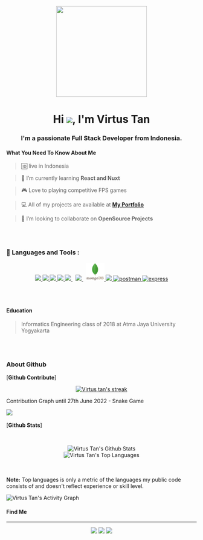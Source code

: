 <p align="center">
<img src="https://i.imgur.com/jDSrnEU.jpg" width="240" height="240"/>
</p>
<h1 align="center">Hi <img src="https://raw.githubusercontent.com/MartinHeinz/MartinHeinz/master/wave.gif" width="30" />, I'm Virtus Tan</h1>
<h3 align="center">I'm a passionate Full Stack Developer from Indonesia.</h3>



#### What You Need To Know About Me
> 🆔 live in Indonesia

> 🌱 I’m currently learning **React and Nuxt**

> 🎮 Love to playing competitive FPS games

> 💻 All of my projects are available at **[My Portfolio](https://virtustan.github.io)**

> 👯 I’m looking to collaborate on **OpenSource Projects**

    
<br/>
<br/>

### 🔎 Languages and Tools :

<p align="center"> 
<!--     <a href="https://www.java.com" target="_blank"> <img src="https://img.icons8.com/color/48/000000/java-coffee-cup-logo.png"/> </a> -->
<!--     <a href="https://reactjs.org/" target="_blank"> <img src="https://img.icons8.com/color/48/000000/react-native.png"/> </a> -->
    <a href="https://developer.mozilla.org/en-US/docs/Web/JavaScript" target="_blank"> <img src="https://img.icons8.com/color/48/000000/javascript.png"/> </a> 
    <a href="https://www.w3.org/html/" target="_blank"> <img src="https://img.icons8.com/color/48/000000/html-5.png"/> </a> 
    <a href="https://www.w3schools.com/css/" target="_blank"> <img src="https://img.icons8.com/color/48/000000/css3.png"/> </a> 
    <a href="https://getbootstrap.com" target="_blank"> <img src="https://img.icons8.com/color/48/000000/bootstrap.png"/> </a> 
    <a style="padding-right:8px;" href="https://nodejs.org" target="_blank"> <img src="https://img.icons8.com/color/48/000000/nodejs.png"/> </a> 
    <a style="padding-right:8px;" href="https://www.mysql.com/" target="_blank"> <img src="https://img.icons8.com/fluent/50/000000/mysql-logo.png"/> </a>
    <a href="https://www.mongodb.com/" target="_blank"> <img src="https://raw.githubusercontent.com/devicons/devicon/master/icons/mongodb/mongodb-original-wordmark.svg" alt="mongodb" width="48" height="48"/> </a> 
    <a href="https://firebase.google.com/" target="_blank"> <img src="https://img.icons8.com/color/48/000000/firebase.png"/> </a> 
    <a href="https://postman.com" target="_blank"> <img src="https://www.vectorlogo.zone/logos/getpostman/getpostman-icon.svg" alt="postman" width="45" height="45"/> </a>   
<!--     <a href="https://git-lfs.github.com/" target="_blank"> <img src="https://avatars.githubusercontent.com/u/20246716?s=280&v=4" width="48" height="48"/> </a>  -->
    <a href="https://nuxtjs.org" target="_blank"> <img src="https://pbs.twimg.com/profile_images/1438501794754142212/_SXc-Z_h.jpg" alt="express" width="40" height="40"/> </a>
</p>

<br/>
<br/>
    
#### Education
> Informatics Engineering class of 2018 at Atma Jaya University Yogyakarta

<br/>
<br/>
    
### About Github 

[**Github Contribute**]

<p align="center">
    <a href="https://github.com/SubhamRaoniar28/github-readme-streak-stats">
        <img title="🔥 Get streak stats for your profile at git.io/streak-stats" alt="Virtus tan's streak" src="http://github-readme-streak-stats.herokuapp.com?user=Virtustan&theme=gruvbox&hide_border=true&date_format=j%20M%5B%20Y%5D"/>
    </a>
</p>

Contribution Graph until 27th June 2022 - Snake Game

![](https://github.com/virtustan/virtustan/blob/main/github-user-contribution.svg)
    
[**Github Stats**]

<br/>
    <p align="center">
    <img alt="Virtus Tan's Github Stats" src="https://github-readme-stats.vercel.app/api?username=virtustan&show_icons=true&count_private=true&theme=react&hide_border=true&bg_color=0D1117" />
        <br/>
    <img alt="Virtus Tan's Top Languages" src="https://github-readme-stats.vercel.app/api/top-langs/?username=virtustan&langs_count=8&count_private=true&layout=compact&theme=react&hide_border=true&bg_color=0D1117" />
    </p>
  <br/><br/>
  <b>Note:</b> Top languages is only a metric of the languages my public code consists of and doesn't reflect experience or skill level.

<br/>

<img alt="Virtus Tan's Activity Graph" src="https://activity-graph.herokuapp.com/graph?username=virtustan&bg_color=0D1117&color=5BCDEC&line=5BCDEC&point=FFFFFF&hide_border=true" /></a>


#### Find Me
-------------
<p align="center">
    <a href = "https://www.linkedin.com/in/virtus-tan-186237183/"><img src="https://img.icons8.com/fluent/48/000000/linkedin.png"/></a>
    <a href = "https://twitter.com/Virtus_Tan/"><img src="https://img.icons8.com/fluent/48/000000/twitter.png"/></a>
    <a href = "https://www.instagram.com/virtustan/"><img src="https://img.icons8.com/fluent/48/000000/instagram-new.png"/></a>
</p>


